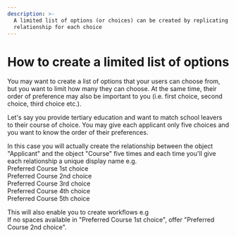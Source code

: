 ```yaml
---
description: >-
  A limited list of options (or choices) can be created by replicating the
  relationship for each choice
---
```


# How to create a limited list of options

You may want to create a list of options that your users can choose from, but you want to limit how many they can choose. At the same time, their order of preference may also be important to you \(i.e. first choice, second choice, third choice etc.\).  
  
Let's say you provide tertiary education and want to match school leavers to their course of choice. You may give each applicant only five choices and you want to know the order of their preferences.

In this case you will actually create the relationship between the object "Applicant" and the object "Course" five times and each time you'll give each relationship a unique display name e.g.  
Preferred Course 1st choice  
Preferred Course 2nd choice  
Preferred Course 3rd choice  
Preferred Course 4th choice  
Preferred Course 5th choice

This will also enable you to create workflows e.g  
If no spaces available in "Preferred Course 1st choice", offer "Preferred Course 2nd choice".

